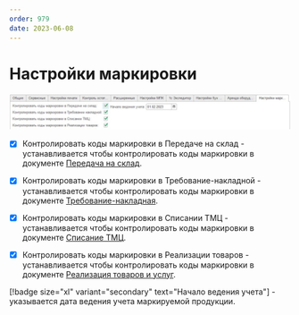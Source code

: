 ```yaml
---
order: 979
date: 2023-06-08
---
```

# Настройки маркировки

![](/images/Настройки_маркировки.jpg)

- [x] Контролировать коды маркировки в Передаче на склад - устанавливается чтобы контролировать коды маркировки в документе [Передача на склад](/2-описание-справочников-и-документов/2-документы/5-складские-документы/3-передача-на-склад/).

- [x] Контролировать коды маркировки в Требование-накладной - устанавливается чтобы контролировать коды маркировки в документе [Требование-накладная](/2-описание-справочников-и-документов/2-документы/5-складские-документы/7-требование-накладная/).

- [x] Контролировать коды маркировки в Списании ТМЦ - устанавливается чтобы контролировать коды маркировки в документе [Списание ТМЦ](/2-описание-справочников-и-документов/2-документы/5-складские-документы/6-списание-тмц/).

- [x] Контролировать коды маркировки в Реализации товаров - устанавливается чтобы контролировать коды маркировки в документе [Реализация товаров и услуг](/2-описание-справочников-и-документов/2-документы/1-документы-по-работе-с-контрагентами/1-реализация-товаров-и-услуг/).

[!badge size="xl" variant="secondary" text="Начало ведения учета"] - указывается дата ведения учета маркируемой продукции.
